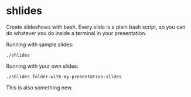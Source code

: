 # shlides

Create slideshows with bash. Every slide is a plain bash script, so you can do whatever you do inside a 
terminal in your presentation.

Running with sample slides:

```
./shlides
```

Running with your own slides:

```
./shlides folder-with-my-presentation-slides
```

This is also something new.
